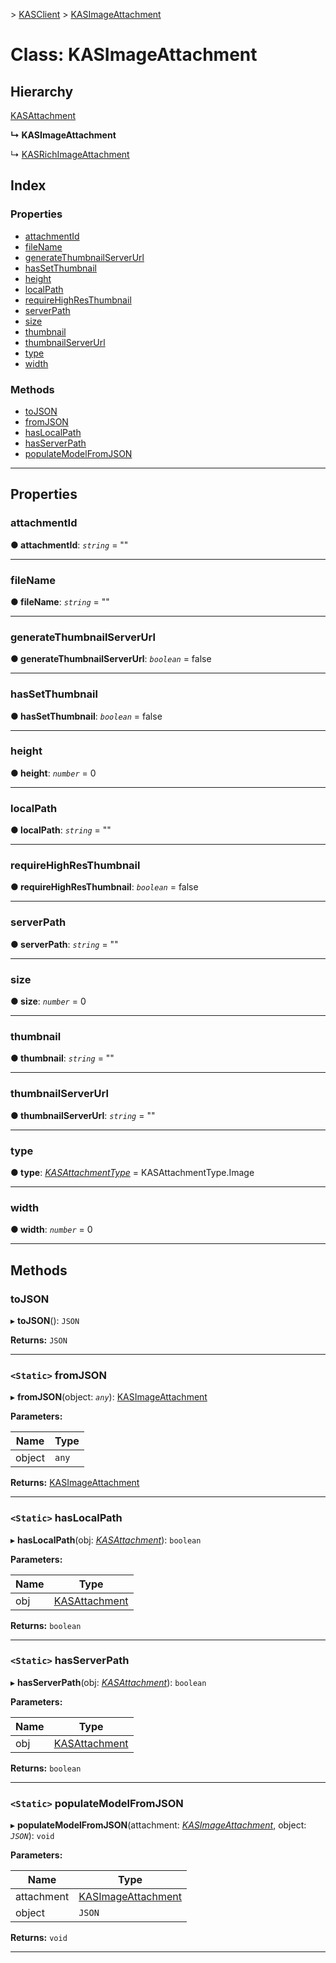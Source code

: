 [](../README.md) > [KASClient](../modules/kasclient.md) > [KASImageAttachment](../classes/kasclient.kasimageattachment.md)

# Class: KASImageAttachment

## Hierarchy

 [KASAttachment](kasclient.kasattachment.md)

**↳ KASImageAttachment**

↳  [KASRichImageAttachment](kasclient.kasrichimageattachment.md)

## Index

### Properties

* [attachmentId](kasclient.kasimageattachment.md#attachmentid)
* [fileName](kasclient.kasimageattachment.md#filename)
* [generateThumbnailServerUrl](kasclient.kasimageattachment.md#generatethumbnailserverurl)
* [hasSetThumbnail](kasclient.kasimageattachment.md#hassetthumbnail)
* [height](kasclient.kasimageattachment.md#height)
* [localPath](kasclient.kasimageattachment.md#localpath)
* [requireHighResThumbnail](kasclient.kasimageattachment.md#requirehighresthumbnail)
* [serverPath](kasclient.kasimageattachment.md#serverpath)
* [size](kasclient.kasimageattachment.md#size)
* [thumbnail](kasclient.kasimageattachment.md#thumbnail)
* [thumbnailServerUrl](kasclient.kasimageattachment.md#thumbnailserverurl)
* [type](kasclient.kasimageattachment.md#type)
* [width](kasclient.kasimageattachment.md#width)
### Methods

* [toJSON](kasclient.kasimageattachment.md#tojson)
* [fromJSON](kasclient.kasimageattachment.md#fromjson)
* [hasLocalPath](kasclient.kasimageattachment.md#haslocalpath)
* [hasServerPath](kasclient.kasimageattachment.md#hasserverpath)
* [populateModelFromJSON](kasclient.kasimageattachment.md#populatemodelfromjson)

---

## Properties

<a id="attachmentid"></a>

###  attachmentId

**● attachmentId**: *`string`* = ""

___
<a id="filename"></a>

###  fileName

**● fileName**: *`string`* = ""

___
<a id="generatethumbnailserverurl"></a>

###  generateThumbnailServerUrl

**● generateThumbnailServerUrl**: *`boolean`* = false

___
<a id="hassetthumbnail"></a>

###  hasSetThumbnail

**● hasSetThumbnail**: *`boolean`* = false

___
<a id="height"></a>

###  height

**● height**: *`number`* = 0

___
<a id="localpath"></a>

###  localPath

**● localPath**: *`string`* = ""

___
<a id="requirehighresthumbnail"></a>

###  requireHighResThumbnail

**● requireHighResThumbnail**: *`boolean`* = false

___
<a id="serverpath"></a>

###  serverPath

**● serverPath**: *`string`* = ""

___
<a id="size"></a>

###  size

**● size**: *`number`* = 0

___
<a id="thumbnail"></a>

###  thumbnail

**● thumbnail**: *`string`* = ""

___
<a id="thumbnailserverurl"></a>

###  thumbnailServerUrl

**● thumbnailServerUrl**: *`string`* = ""

___
<a id="type"></a>

###  type

**● type**: *[KASAttachmentType](../enums/kasclient.kasattachmenttype.md)* =  KASAttachmentType.Image

___
<a id="width"></a>

###  width

**● width**: *`number`* = 0

___

## Methods

<a id="tojson"></a>

###  toJSON

▸ **toJSON**(): `JSON`

**Returns:** `JSON`

___
<a id="fromjson"></a>

### `<Static>` fromJSON

▸ **fromJSON**(object: *`any`*): [KASImageAttachment](kasclient.kasimageattachment.md)

**Parameters:**

| Name | Type |
| ------ | ------ |
| object | `any` |

**Returns:** [KASImageAttachment](kasclient.kasimageattachment.md)

___
<a id="haslocalpath"></a>

### `<Static>` hasLocalPath

▸ **hasLocalPath**(obj: *[KASAttachment](kasclient.kasattachment.md)*): `boolean`

**Parameters:**

| Name | Type |
| ------ | ------ |
| obj | [KASAttachment](kasclient.kasattachment.md) |

**Returns:** `boolean`

___
<a id="hasserverpath"></a>

### `<Static>` hasServerPath

▸ **hasServerPath**(obj: *[KASAttachment](kasclient.kasattachment.md)*): `boolean`

**Parameters:**

| Name | Type |
| ------ | ------ |
| obj | [KASAttachment](kasclient.kasattachment.md) |

**Returns:** `boolean`

___
<a id="populatemodelfromjson"></a>

### `<Static>` populateModelFromJSON

▸ **populateModelFromJSON**(attachment: *[KASImageAttachment](kasclient.kasimageattachment.md)*, object: *`JSON`*): `void`

**Parameters:**

| Name | Type |
| ------ | ------ |
| attachment | [KASImageAttachment](kasclient.kasimageattachment.md) |
| object | `JSON` |

**Returns:** `void`

___

